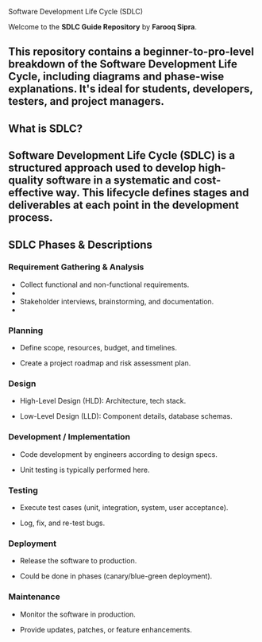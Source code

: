 Software Development Life Cycle (SDLC)

Welcome to the **SDLC Guide Repository** by **Farooq Sipra**.  

This repository contains a beginner-to-pro-level breakdown of the **Software Development Life Cycle**, including diagrams and phase-wise explanations. It's ideal for students, developers, testers, and project managers.
---

## What is SDLC?

**Software Development Life Cycle (SDLC)** is a structured approach used to develop high-quality software in a systematic and cost-effective way. This lifecycle defines stages and deliverables at each point in the development process.
---

## SDLC Phases & Descriptions

### Requirement Gathering & Analysis

- Collect functional and non-functional requirements.
- 
- Stakeholder interviews, brainstorming, and documentation.
- 
### Planning

- Define scope, resources, budget, and timelines.

- Create a project roadmap and risk assessment plan.

### Design

- High-Level Design (HLD): Architecture, tech stack.

- Low-Level Design (LLD): Component details, database schemas.

### Development / Implementation

- Code development by engineers according to design specs.

- Unit testing is typically performed here.

### Testing

- Execute test cases (unit, integration, system, user acceptance).

- Log, fix, and re-test bugs.

### Deployment

- Release the software to production.

- Could be done in phases (canary/blue-green deployment).

### Maintenance

- Monitor the software in production.

- Provide updates, patches, or feature enhancements.





